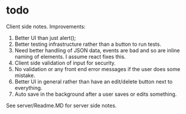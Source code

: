 # todo

Client side notes. Improvements:

1. Better UI than just alert();
2. Better testing infrastructure rather than a button to run tests.
3. Need better handling of JSON data, events are bad and so are inline naming of elements. I assume react fixes this.
4. Client side validation of input for security.
5. No validation or any front end error messages if the user does some mistake.
6. Better UI in general rather than have an edit/delete button next to everything.
7. Auto save in the background after a user saves or edits something.

See server/Readme.MD for server side notes.

